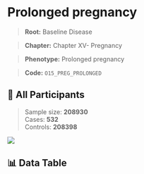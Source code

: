 # Prolonged pregnancy

> **Root:** Baseline Disease  

> **Chapter:** Chapter XV- Pregnancy  

> **Phenotype:** Prolonged pregnancy  

> **Code:** `O15_PREG_PROLONGED`

## 🧪 All Participants  
> Sample size: **208930**  
> Cases: **532**  
> Controls: **208398**
<img src="/Sensitive/Figures/ALL/Baseline/O15_PREG_PROLONGED.png"/>

## 📊 Data Table
<CsvTableMRF src="/Sensitive/Data/ALL/Baseline/LG_O15_PREG_PROLONGED.csv"/>

